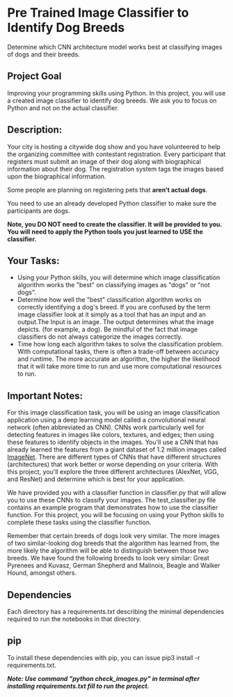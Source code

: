# Pre Trained Image Classifier to Identify Dog Breeds
Determine which CNN architecture model works best at classifying images of dogs and their breeds.

## Project Goal
Improving your programming skills using Python.
In this project, you will use a created image classifier to identify dog breeds. We ask you to focus on Python and not on the actual classifier.

## Description:
Your city is hosting a citywide dog show and you have volunteered to help the organizing committee with contestant registration. Every participant that registers must submit an image of their dog along with biographical information about their dog. The registration system tags the images based upon the biographical information.

Some people are planning on registering pets that **aren’t actual dogs**.

You need to use an already developed Python classifier to make sure the participants are dogs.

**Note, you DO NOT need to create the classifier. It will be provided to you. You will need to apply the Python tools you just learned to USE the classifier.**

## Your Tasks:
- Using your Python skills, you will determine which image classification algorithm works the "best" on classifying images as "dogs" or "not dogs".
- Determine how well the "best" classification algorithm works on correctly identifying a dog's breed. If you are confused by the term image classifier look at it simply as a tool that has an input and an output.The Input is an image. The output determines what the image depicts. (for example, a dog). Be mindful of the fact that image classifiers do not always categorize the images correctly.
- Time how long each algorithm takes to solve the classification problem. With computational tasks, there is often a trade-off between accuracy and runtime. The more accurate an algorithm, the higher the likelihood that it will take more time to run and use more computational resources to run.

## Important Notes:
For this image classification task, you will be using an image classification application using a deep learning model called a convolutional neural network (often abbreviated as CNN). CNNs work particularly well for detecting features in images like colors, textures, and edges; then using these features to identify objects in the images. You'll use a CNN that has already learned the features from a giant dataset of 1.2 million images called [ImageNet](https://www.image-net.org/). There are different types of CNNs that have different structures (architectures) that work better or worse depending on your criteria. With this project, you'll explore the three different architectures (AlexNet, VGG, and ResNet) and determine which is best for your application.

We have provided you with a classifier function in classifier.py that will allow you to use these CNNs to classify your images. The test_classifier.py file contains an example program that demonstrates how to use the classifier function. For this project, you will be focusing on using your Python skills to complete these tasks using the classifier function.

Remember that certain breeds of dogs look very similar. The more images of two similar-looking dog breeds that the algorithm has learned from, the more likely the algorithm will be able to distinguish between those two breeds. We have found the following breeds to look very similar: Great Pyrenees and Kuvasz, German Shepherd and Malinois, Beagle and Walker Hound, amongst others.



## Dependencies

Each directory has a requirements.txt describing the minimal dependencies required to run the notebooks in that directory.

## pip

To install these dependencies with pip, you can issue pip3 install -r requirements.txt.

***Note: Use command "python check_images.py" in terminal after installing requirements.txt fill to run the project.*** 

